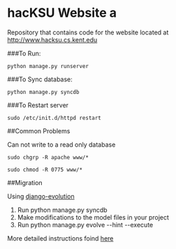 hacKSU Website a
=======

Repository that contains code for the website located at http://www.hacksu.cs.kent.edu

###To Run:

    python manage.py runserver

###To Sync database:

    python manage.py syncdb

###To Restart server

    sudo /etc/init.d/httpd restart

##Common Problems

Can not write to a read only database

    sudo chgrp -R apache www/*

    sudo chmod -R 0775 www/*



##Migration

Using [django-evolution](http://code.google.com/p/django-evolution/)

1. Run python manage.py syncdb
2. Make modifications to the model files in your project
3. Run python manage.py evolve --hint --execute

More detailed instructions foind [here](http://django-evolution.googlecode.com/svn/trunk/docs/evolution.txt)
